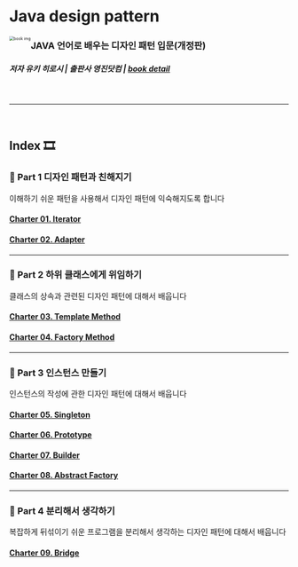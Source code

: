# Java design pattern

<img src="http://image.kyobobook.co.kr/images/book/xlarge/914/x9788931436914.jpg" alt="book img" style="zoom: 50%; float:left;" />



### JAVA 언어로 배우는 디자인 패턴 입문(개정판)

##### 저자 유키 히로시 | 출판사 영진닷컴 | [book detail](http://www.kyobobook.co.kr/product/detailViewKor.laf?ejkGb=KOR&mallGb=KOR&barcode=9791158391447#N)

<br>



---

<br>



## Index ​🎞​

### :game_die: Part 1 디자인 패턴과 친해지기

이해하기 쉬운 패턴을 사용해서 디자인 패턴에 익숙해지도록 합니다

#### [Charter 01. Iterator](https://github.com/KOO-YS/java-design-pattern/tree/master/src/main/java/iterator)

#### [Charter 02. Adapter](https://github.com/KOO-YS/java-design-pattern/tree/master/src/main/java/adapter)

---

### :game_die: Part 2 하위 클래스에게 위임하기

클래스의 상속과 관련된 디자인 패턴에 대해서 배웁니다

#### [Charter 03. Template Method](https://github.com/KOO-YS/java-design-pattern/tree/master/src/main/java/template_method)

#### [Charter 04. Factory Method](https://github.com/KOO-YS/java-design-pattern/tree/master/src/main/java/factory_method)

---

### :game_die: Part 3 인스턴스 만들기

인스턴스의 작성에 관한 디자인 패턴에 대해서 배웁니다

#### [Charter 05. Singleton](https://github.com/KOO-YS/java-design-pattern/tree/master/src/main/java/singleton)

#### [Charter 06. Prototype](https://github.com/KOO-YS/java-design-pattern/tree/master/src/main/java/prototype)

#### [Charter 07. Builder](https://github.com/KOO-YS/java-design-pattern/tree/master/src/main/java/builder)

#### [Charter 08. Abstract Factory](https://github.com/KOO-YS/java-design-pattern/tree/master/src/main/java/abstract_factory)

---

### :game_die: Part 4 분리해서 생각하기

복잡하게 뒤섞이기 쉬운 프로그램을 분리해서 생각하는 디자인 패턴에 대해서 배웁니다

#### [Charter 09. Bridge](https://github.com/KOO-YS/java-design-pattern/tree/master/src/main/java/bridge)

